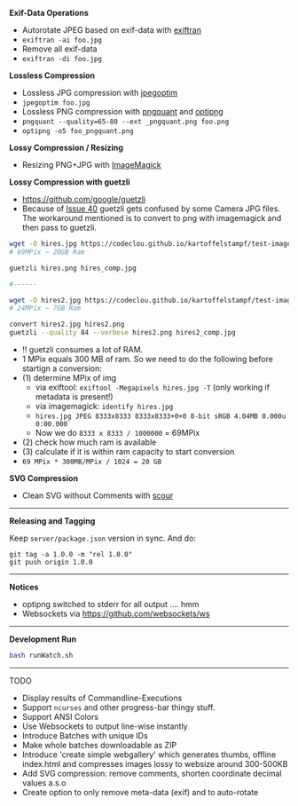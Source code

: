 
**Exif-Data Operations**

 * Autorotate JPEG based on exif-data with [exiftran](http://manpages.ubuntu.com/manpages/zesty/man1/exiftran.1.html)
  * `exiftran -ai foo.jpg`
 * Remove all exif-data  
  * `exiftran -di foo.jpg`

**Lossless Compression**

 * Lossless JPG compression with [jpegoptim](https://github.com/tjko/jpegoptim)
  * `jpegoptim foo.jpg`
 * Lossless PNG compression with [pngquant](https://pngquant.org/) and [optipng](https://de.wikipedia.org/wiki/OptiPNG)
  * `pngquant --quality=65-80 --ext _pngquant.png foo.png`
  * `optipng -o5 foo_pngquant.png`

**Lossy Compression / Resizing**

 * Resizing PNG+JPG with [ImageMagick](https://de.wikipedia.org/wiki/ImageMagick)

**Lossy Compression with guetzli**

 * https://github.com/google/guetzli
 * Because of [Issue 40](https://github.com/google/guetzli/issues/40) guetzli gets confused by some Camera JPG files. The workaround mentioned is to convert to png with imagemagick and then pass to guetzli.

```sh
wget -O hires.jpg https://codeclou.github.io/kartoffelstampf/test-images/test-affinity-photo-600dpi.jpg
# 69MPix ~ 20GB Ram

guetzli hires.png hires_comp.jpg

#------

wget -O hires2.jpg https://codeclou.github.io/kartoffelstampf/test-images/test-sony-alpha-6000-hires.JPG
# 24MPix ~ 7GB Ram

convert hires2.jpg hires2.png
guetzli --quality 84 --verbose hires2.png hires2_comp.jpg
```

 * :bangbang: guetzli consumes a lot of RAM. 
 * 1 MPix equals 300 MB of ram. So we need to do the following before startign a conversion:
  * (1) determine MPix of img 
    * via exiftool: `exiftool -Megapixels hires.jpg -T` (only working if metadata is present!)
    * via imagemagick: `identify hires.jpg`
     * `hires.jpg JPEG 8333x8333 8333x8333+0+0 8-bit sRGB 4.04MB 0.000u 0:00.000`
     * Now we do `8333 x 8333 / 1000000` = 69MPix
  * (2) check how much ram is available
  * (3) calculate if it is within ram capacity to start conversion
   * `69 MPix * 300MB/MPix / 1024 = 20 GB`  
 

**SVG Compression**

 * Clean SVG without Comments with [scour](https://github.com/scour-project/scour)

----

**Releasing and Tagging**

Keep `server/package.json` version in sync. And do:

```
git tag -a 1.0.0 -m "rel 1.0.0"
git push origin 1.0.0
```

----

**Notices**

 * optipng switched to stderr for all output .... hmm
 * Websockets via https://github.com/websockets/ws
 
 
---
 
**Development Run**

```bash
bash runWatch.sh
```

---

TODO

 * Display results of Commandline-Executions
  * Support `ncurses` and other progress-bar thingy stuff.
  * Support ANSI Colors
  * Use Websockets to output line-wise instantly 
 * Introduce Batches with unique IDs
 * Make whole batches downloadable as ZIP
 * Introduce 'create simple webgallery' which generates thumbs, offline index.html and compresses images lossy to websize around 300-500KB
 * Add SVG compression: remove comments, shorten coordinate decimal values a.s.o
 * Create option to only remove meta-data (exif) and to auto-rotate